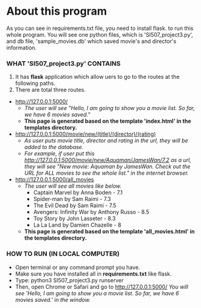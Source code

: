 # About this program

As you can see in requirements.txt file, you need to install flask. to run this whole program.
You will see one python files, which is 'SI507_project3.py', and db file, 'sample_movies.db' which saved movie's and director's information.


### WHAT 'SI507_project3.py' CONTAINS
1. It has **flask** application which allow uers to go to the routes at the following paths.
2. There are total three routes.
  - http://127.0.0.1:5000/
    - *The user will see "Hello, I am going to show you a movie list. So far, we have 6 movies saved."*
    - **This page is generated based on the template 'index.html' in the templates directory.**
  - http://127.0.0.1:5000/movie/new/(title)/(director)/(rating)
    - *As user puts movie title, director and rating in the url, they will be added to the database.*
    - *For example, if user put this http://127.0.0.1:5000/movie/new/Aquaman/JamesWan/7.2 as a url, they will see "New movie: Aquaman by JamesWan. Check out the URL for ALL movies to see the whole list." in the internet browser.*
  - http://127.0.0.1:5000/all_movies
    - *The user will see all movies like below.*
      - Captain Marvel by Anna Boden - 7.1
      - Spider-man by Sam Raimi - 7.3
      - The Evil Dead by Sam Raimi - 7.5
      - Avengers: Infinity War by Anthony Russo - 8.5
      - Toy Story by John Lasseter - 8.3
      - La La Land by Damien Chazelle - 8
    - **This page is generated based on the template 'all_movies.html' in the templates directory.**


### HOW TO RUN (IN LOCAL COMPUTER)
* Open terminal or any command prompt you have.
* Make sure you have installed all in **requirements.txt** like flask.
* Type: python3 SI507_project3.py runserver
* Then, open Chrome or Safari and go to http://127.0.0.1:5000/
    *You will see 'Hello, I am going to show you a movie list. So far, we have 6 movies saved.' in the window.*
